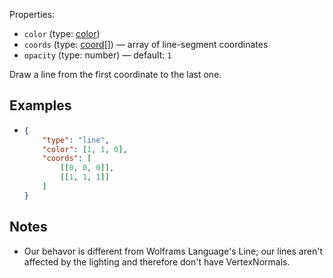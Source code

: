 Properties:
- `color` (type: [color](/mathics-threejs-backend/types/color))
- `coords` (type: [coord[]](/mathics-threejs-backend/types/coord)) — array of line-segment coordinates
- `opacity` (type: number) — default: `1`

Draw a line from the first coordinate to the last one.

## Examples
- ```json
  {
      "type": "line",
      "color": [1, 1, 0],
      "coords": [
          [[0, 0, 0]],
          [[1, 1, 1]]
      ]
  }
  ```
  <div class='center' id='graphics-container'></div>
  <script>
  	drawGraphics3d(
  		document.getElementById('graphics-container'),
  		{
  			elements: [
  				{
  					type: 'line',
  					color: [1, 1, 0],
  					coords: [
  						[[0, 0, 0]],
  						[[1, 1, 1]]
  					]
  				}
  			],
  			viewpoint: [2, -4, 4]
  		}
  	);
  </script>

## Notes
-  Our behavor is different from Wolframs Language's Line; our lines aren't affected by the lighting and therefore don't have VertexNormals.
